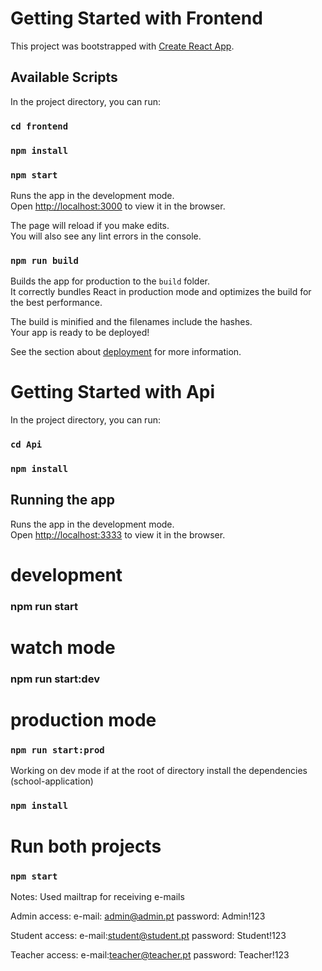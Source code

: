 # Getting Started with Frontend

This project was bootstrapped with [Create React App](https://github.com/facebook/create-react-app).

## Available Scripts

In the project directory, you can run:

###  `cd frontend `
###   `npm install`
###   `npm start`

Runs the app in the development mode.\
Open [http://localhost:3000](http://localhost:3000) to view it in the browser.

The page will reload if you make edits.\
You will also see any lint errors in the console.

### `npm run build`

Builds the app for production to the `build` folder.\
It correctly bundles React in production mode and optimizes the build for the best performance.

The build is minified and the filenames include the hashes.\
Your app is ready to be deployed!

See the section about [deployment](https://facebook.github.io/create-react-app/docs/deployment) for more information.

# Getting Started with Api
In the project directory, you can run:

###  `cd Api`
### `npm install`

## Running the app
Runs the app in the development mode.\
Open [http://localhost:3333](http://localhost:3333) to view it in the browser.


# development
### npm run start

# watch mode
### npm run start:dev

# production mode
### `npm run start:prod`

Working on dev mode if at the root of directory install the dependencies (school-application)

### `npm install`

# Run both projects

### `npm start`

Notes:
Used mailtrap for receiving e-mails

Admin access:
e-mail: admin@admin.pt
password: Admin!123

Student access:
e-mail:student@student.pt
password: Student!123

Teacher access:
e-mail:teacher@teacher.pt
password: Teacher!123


